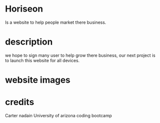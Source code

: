 # Horiseon 
Is a website to help people market there business.

# description 
we hope to sign many user to help grow there business, our next project is to launch this 
website for all devices. 

# website images


# credits 
Carter nadain
University of arizona coding bootcamp
